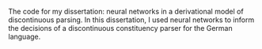 The code for my dissertation: neural networks in a derivational model of discontinuous parsing. In this dissertation, I used neural networks to inform the decisions of a discontinuous constituency parser for the German language.

